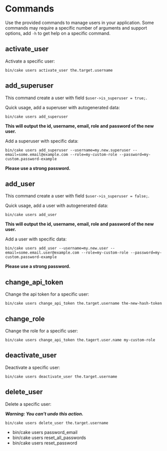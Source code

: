 Commands
========
Use the provided commands to manage users in your application. Some commands
may require a specific number of arguments and support options, add `-h` to
get help on a specific command.

activate_user
-------------
Activate a specific user:

```
bin/cake users activate_user the.target.username
```

add_superuser
-------------
This command create a user with field `$user->is_superuser = true;`.

Quick usage, add a superuser with autogenerated data:

```
bin/cake users add_superuser
```
**This will output the id, username, email, role and password of the new user.**

Add a superuser with specific data:

```
bin/cake users add_superuser --username=my.new.superuser --email=some.email@example.com --role=my-custom-role --password=my-custom.password-example
```
**Please use a strong password.**

add_user
--------
This command create a user with field `$user->is_superuser = false;`.

Quick usage, add a user with autogenerated data:

```
bin/cake users add_user
```
**This will output the id, username, email, role and password of the new user.**

Add a user with specific data:

```
bin/cake users add_user --username=my.new.user --email=some.email.user@example.com --role=my-custom-role --password=my-custom.password-example
```
**Please use a strong password.**

change_api_token
----------------
Change the api token for a specific user:

```
bin/cake users change_api_token the.target.username the-new-hash-token
```

change_role
-----------
Change the role for a specific user:

```
bin/cake users change_api_token the.tagert.user.name my-custom-role
```

deactivate_user
---------------
Deactivate a specific user:

```
bin/cake users deactivate_user the.target.username
```

delete_user
-----------
Delete a specific user:

***Warning: You can't undo this action.***

```
bin/cake users delete_user the.target.username
```

- bin/cake users password_email
- bin/cake users reset_all_passwords
- bin/cake users reset_password
